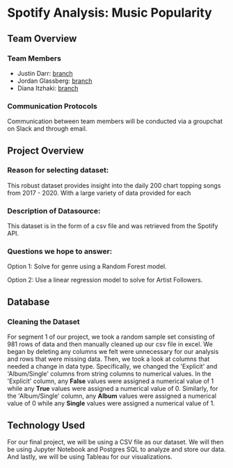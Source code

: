 # Spotify Analysis: Music Popularity

## Team Overview

### Team Members

* Justin Darr: [branch](https://github.com/ditzhaki/Spotify_Music_Popularity_Analysis/tree/jdarr)
* Jordan Glassberg: [branch](https://github.com/ditzhaki/Spotify_Music_Popularity_Analysis/tree/jglassberg)
* Diana Itzhaki: [branch](https://github.com/ditzhaki/Spotify_Music_Popularity_Analysis/tree/ditzhaki)

### Communication Protocols 

Communication between team members will be conducted via a groupchat on Slack and through email.

## Project Overview

### Reason for selecting dataset:
This robust dataset provides insight into the daily 200 chart topping songs from 2017 - 2020. With a large variety of data provided for each 

### Description of Datasource:
This dataset is in the form of a csv file and was retrieved from the Spotify API. 

### Questions we hope to answer:

Option 1: Solve for genre using a Random Forest model.

Option 2: Use a linear regression model to solve for Artist Followers.  

## Database

### Cleaning the Dataset

For segment 1 of our project, we took a random sample set consisting of 981 rows of data and then manually cleaned up our csv file in excel. We began by deleting any columns we felt were unnecessary for our analysis and rows that were missing data. Then, we took a look at columns that needed a change in data type. Specifically, we changed the 'Explicit' and 'Album/Single' columns from string columns to numerical values. In the 'Explicit' column, any __False__ values were assigned a numerical value of 1 while any __True__ values were assigned a numerical value of 0. Similarly, for the 'Album/Single' column, any __Album__ values were assigned a numerical value of 0 while any __Single__ values were assigned a numerical value of 1. 


## Technology Used

For our final project, we will be using a CSV file as our dataset. We will then be using Jupyter Notebook and Postgres SQL to analyze and store our data. And lastly, we will be using Tableau for our visualizations. 

